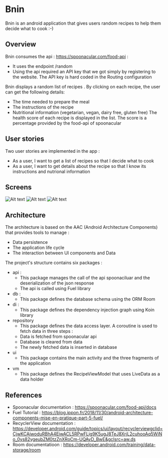 # Bnin

Bnin is an android application that gives users random recipes to help them decide what to cook :-)

## Overview

Bnin consumes the api : https://spoonacular.com/food-api : 
  - It uses the endpoint /random
  - Using the api required an API key that we got simply by registering to the website. The  API key is hard coded in the Routing configuration

Bnin displays a random list of recipes . By clicking on each recipe, the user can get the following details:
- The time needed to prepare the meal
- The instructions of the recipe 
- Nutritional information (vegetarian, vegan, dairy free, gluten free)
The health score of each recipe is displayed in the list. The score is a percentage provided by the food-api of spoonacular

## User stories
Two user stories are implemented in the app : 
- As a user, I want to get a list of recipes so that I decide what to cook
- As a user, I want to get details about the recipe so that I know its instructions and nutrional information

## Screens
![Alt text](recipeHome.PNG?raw=true "Home page")
![Alt text](recipelist.PNG?raw=true "Rcipes list page")
![Alt text](details.PNG?raw=true "Rcipes Details page")


## Architecture
The architecture is based on the AAC (Android Architecture Components) that provides tools to manage :
- Data persistence 
- The application life cycle
- The interaction between UI components and Data

The project's structure contains six packages : 
- api : 
  - This package manages the call of the api spoonaciluar and the deserialization of the json response
  - The api is called using Fuel library
- db : 
  - This package defines the database schema using the ORM Room
- di :
  - This package defines the dependency injection graph using Koin library
- repository
  - This package defines the data access layer. A coroutine is used to fetch data in three steps :
  - Data is fetched from spoonacular api
  - Database is cleared from data 
  - The newly fetched data is inserted in database 
- ui
  - This package contains the main activity and the three fragments of the application
- vm
  - This package defines the RecipeViewModel that uses LiveData as a data holder

## References 
- Spoonacular documentation :  https://spoonacular.com/food-api/docs
- Fuel Tutorial : https://blog.ippon.fr/2018/11/30/android-architecture-components-mise-en-pratique-part-5-fuel/
- RecyclerView documentation : https://developer.android.com/guide/topics/ui/layout/recyclerviewgclid=CjwKCAjwoduRBhA4EiwACL5RPwFLig9K5ugJ8TeJ8XrjL2cuhooAq5WiNo_0ys82ygeubZM0tzZnXRoCm-UQAvD_BwE&gclsrc=aw.ds 
- Room documentatioon : https://developer.android.com/training/data-storage/room

